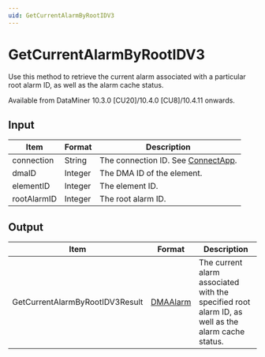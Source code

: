 ```yaml
---
uid: GetCurrentAlarmByRootIDV3
---
```


# GetCurrentAlarmByRootIDV3

Use this method to retrieve the current alarm associated with a particular root alarm ID, as well as the alarm cache status.

Available from DataMiner 10.3.0 [CU20]/10.4.0 [CU8]/10.4.11 onwards.

## Input

| Item        | Format  | Description                                           |
|-------------|---------|-------------------------------------------------------|
| connection  | String  | The connection ID. See [ConnectApp](xref:ConnectApp). |
| dmaID       | Integer | The DMA ID of the element.                            |
| elementID   | Integer | The element ID.                                       |
| rootAlarmID | Integer | The root alarm ID.                                    |

## Output

| Item | Format | Description |
|--|--|--|
| GetCurrentAlarmByRootIDV3Result | [DMAAlarm](xref:DMAAlarm) | The current alarm associated with the specified root alarm ID, as well as the alarm cache status. |

